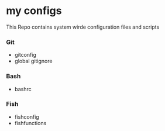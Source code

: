 # my configs

This Repo contains system wirde configuration files and scripts

### Git
- gitconfig
- global gitignore

### Bash
- bashrc

### Fish
- fishconfig
- fishfunctions